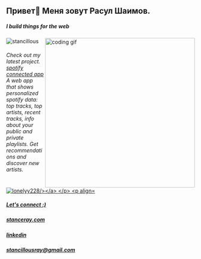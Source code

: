 <!-- ![Masterhead](https://mir-s3-cdn-cf.behance.net/project_modules/max_1200/54b6c068097599.5b50bca476b9b.gif) -->

<h2 align="left">Привет👋 Меня зовут Расул Шаимов. </h2>
<h5 align="left">I build things for the web</h5>

<img align="right" width="400" src="https://cdn.dribbble.com/users/1059583/screenshots/4171367/coding-freak.gif" alt="coding gif" /> 




<p align="left"> <img src="https://komarev.com/ghpvc/?username=lonelyy228&style=flat" alt="stancillous" /> </p>

<h6> Check out my latest project. <a href="https://spotifyinsights.me/">spotify connected app</a> A web app that shows personalized spotify data: top tracks, top artists, recent tracks, info about your public and private playlists. Get recommendations and discover new artists. </h6>



<p align="left"> <a target="_blank" href="https://github.com/lonelyy228" target="blank"><img src="https://img.shields.io/github/followers/stancillous?label=FOLLOW%20lonelyy228&logo=github&style=for-the-badge" alt="lonelyy228/></a> </p>

  <p align="left"></p>
  
  <h5>Let's connect :) </h5>
  
 <h5><a href="https://stanceray.com/">stanceray.com<a/></h5>
 <h5><a href="https://www.linkedin.com/in/stancillous//">linkedin</a></h5>
 <h5><a href="mailto:stancillousray@gmail.com">stancillousray@gmail.com</a></h5>
